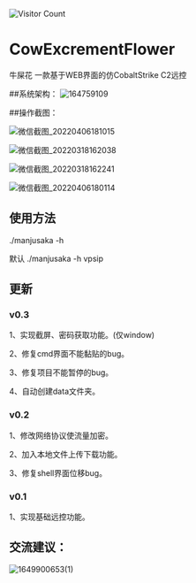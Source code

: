 ![Visitor Count](https://profile-counter.glitch.me/DaxiaMM-new/count.svg)

# CowExcrementFlower
牛屎花  一款基于WEB界面的仿CobaltStrike C2远控 

##系统架构： ![164759109](https://user-images.githubusercontent.com/46884495/159195361-cc3b75f1-ab5e-425b-a3b3-65d65878c048.jpg)

##操作截图：

![微信截图_20220406181015](https://user-images.githubusercontent.com/46884495/161952357-d9a86804-0b52-4866-b1f9-2148746f744d.png)

![微信截图_20220318162038](https://user-images.githubusercontent.com/46884495/159195383-348e6fb1-3516-40be-9522-5c562e626d36.png)

![微信截图_20220318162241](https://user-images.githubusercontent.com/46884495/159195398-bf7b2cd1-cbae-4d23-a101-fc8311c24949.png)

![微信截图_20220406180114](https://user-images.githubusercontent.com/46884495/161950618-aadf6240-5672-4756-b103-f8be08f55747.png)

## 使用方法
 ./manjusaka -h 
 
 默认 ./manjusaka -h vpsip
 
## 更新

### v0.3
1、实现截屏、密码获取功能。(仅window) 

2、修复cmd界面不能黏贴的bug。 

3、修复项目不能暂停的bug。 

4、自动创建data文件夹。 


### v0.2
1、修改网络协议使流量加密。

2、加入本地文件上传下载功能。

3、修复shell界面位移bug。

### v0.1
1、实现基础远控功能。


## 交流建议： 

![1649900653(1)](https://user-images.githubusercontent.com/46884495/163297490-65edf3fb-6f87-407f-bc6f-161e404acdc1.png)

